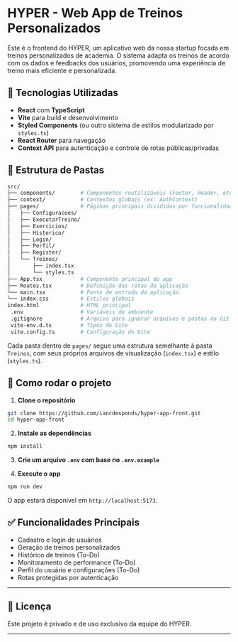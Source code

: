 # HYPER - Web App de Treinos Personalizados

Este é o frontend do HYPER, um aplicativo web da nossa startup focada em treinos personalizados de academia. O sistema adapta os treinos de acordo com os dados e feedbacks dos usuários, promovendo uma experiência de treino mais eficiente e personalizada.

## 🔧 Tecnologias Utilizadas

- **React** com **TypeScript**
- **Vite** para build e desenvolvimento
- **Styled Components** (ou outro sistema de estilos modularizado por `styles.ts`)
- **React Router** para navegação
- **Context API** para autenticação e controle de rotas públicas/privadas

## 📁 Estrutura de Pastas

```bash
src/
├── components/        # Componentes reutilizáveis (Footer, Header, etc.)
├── context/           # Contextos globais (ex: AuthContext)
├── pages/             # Páginas principais divididas por funcionalidades
│   ├── Configuracoes/
│   ├── ExecutarTreino/
│   ├── Exercicios/
│   ├── Historico/
│   ├── Login/
│   ├── Perfil/
│   ├── Register/
│   └── Treinos/
│       ├── index.tsx
│       └── styles.ts
├── App.tsx            # Componente principal do app
├── Routes.tsx         # Definição das rotas da aplicação
└── main.tsx           # Ponto de entrada da aplicação
└── index.css		   # Estilos globais
index.html             # HTML principal
 .env                  # Variáveis de ambiente
 .gitignore            # Arquivo para ignorar arquivos e pastas no Git
 vite-env.d.ts         # Tipos do Vite
 vite.config.ts        # Configuração do Vite

```

Cada pasta dentro de `pages/` segue uma estrutura semelhante à pasta `Treinos`, com seus próprios arquivos de visualização (`index.tsx`) e estilo (`styles.ts`).

## 🚀 Como rodar o projeto

1. **Clone o repositório**

```bash
git clone https://github.com/iancdesponds/hyper-app-front.git
cd hyper-app-front
```

2. **Instale as dependências**

```bash
npm install
```

3. **Crie um arquivo `.env` com base no `.env.example`**

4. **Execute o app**

```bash
npm run dev
```

O app estará disponível em `http://localhost:5173`.

## ✅ Funcionalidades Principais

* Cadastro e login de usuários
* Geração de treinos personalizados
* Histórico de treinos (To-Do)
* Monitoramento de performance (To-Do)
* Perfil do usuário e configurações (To-Do)
* Rotas protegidas por autenticação

---

## 📄 Licença

Este projeto é privado e de uso exclusivo da equipe do HYPER.

---
